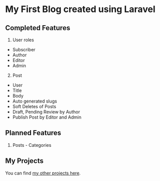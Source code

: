 # My First Blog created using Laravel

## Completed Features

1. User roles
  * Subscriber
  * Author
  * Editor
  * Admin
2. Post
  * User
  * Title
  * Body
  * Auto generated slugs
  * Soft Deletes of Posts
  * Draft, Pending Review by Author
  * Publish Post by Editor and Admin

## Planned Features

1. Posts - Categories

## My Projects

You can find [my other projects here](http://placidrod.com).
